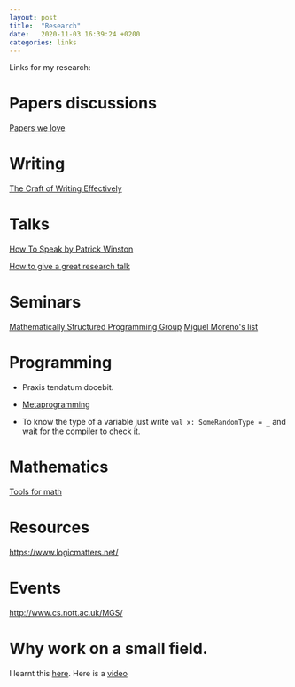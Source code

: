 ```yaml
---
layout: post
title:  "Research"
date:   2020-11-03 16:39:24 +0200
categories: links
---
```


Links for my research:

# Papers discussions

[Papers we love][love]

[love]: https://www.youtube.com/c/PapersWeLove/

# Writing

[The Craft of Writing Effectively][mcenerney] 

# Talks

[How To Speak by Patrick Winston][winston]

[How to give a great research talk][peyton]

[krauss]: https://www21.in.tum.de/~krauss/papers/krauss-thesis.pdf
[kansas]: https://ku-fpg.github.io/software/kure/
[dubut]: https://group-mmm.org/~dubut/papers/master12.pdf
[dubut1]: https://arxiv.org/pdf/1511.00346.pdf
[aristote]: https://git.eleves.ens.fr/qaristote/m1-internship-report/uploads/3431548a277eb5fc297d8e7d93d1e3ce/aristote_quentin_m1_internship_report.pdf
[mcenerney]: https://www.youtube.com/watch?v=vtIzMaLkCaM
[winston]: https://www.youtube.com/watch?v=vtIzMaLkCaM
[peyton]: https://www.microsoft.com/en-us/research/academic-program/give-great-research-talk/

# Seminars

[Mathematically Structured Programming Group][mcbride]
[Miguel Moreno's list][moreno]

[mcbride]: http://msp.cis.strath.ac.uk/links.html
[moreno]: https://www.miguelmath.com/webminars.html


# Programming

- Praxis tendatum docebit. 

- [Metaprogramming][meta]

- To know the type of a variable just write `val x: SomeRandomType = _` and wait for the compiler to check it.

[meta]: https://infoscience.epfl.ch/record/232427?ln=fr

# Mathematics

[Tools for math][math]

[math]: https://mathoverflow.net/questions/2147/most-helpful-math-resources-on-the-web

# Resources

https://www.logicmatters.net/

# Events

http://www.cs.nott.ac.uk/MGS/

# Why work on a small field.

I learnt this [here][jeff]. Here is a [video][small]

[jeff]: http://jeffe.cs.illinois.edu/
[small]: https://www.youtube.com/watch?v=c0bsKc4tiuY

